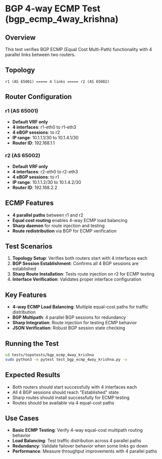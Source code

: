 # BGP 4-way ECMP Test (bgp_ecmp_4way_krishna)

## Overview

This test verifies BGP ECMP (Equal Cost Multi-Path) functionality with 4 parallel links between two routers.

## Topology

```
r1 (AS 65001) ===== 4 links ===== r2 (AS 65002)
```

## Router Configuration

### r1 (AS 65001)
- **Default VRF only**
- **4 interfaces**: r1-eth0 to r1-eth3
- **4 eBGP sessions**: to r2
- **IP range**: 10.1.1.1/30 to 10.1.4.1/30
- **Router ID**: 192.168.1.1

### r2 (AS 65002)
- **Default VRF only**
- **4 interfaces**: r2-eth0 to r2-eth3
- **4 eBGP sessions**: to r1
- **IP range**: 10.1.1.2/30 to 10.1.4.2/30
- **Router ID**: 192.168.2.2

## ECMP Features

- **4 parallel paths** between r1 and r2
- **Equal cost routing** enables 4-way ECMP load balancing
- **Sharp daemon** for route injection and testing
- **Route redistribution** via BGP for ECMP verification

## Test Scenarios

1. **Topology Setup**: Verifies both routers start with 4 interfaces each
2. **BGP Session Establishment**: Confirms all 4 BGP sessions are established
3. **Sharp Route Installation**: Tests route injection on r2 for ECMP testing
4. **Interface Verification**: Validates proper interface configuration

## Key Features

- **4-way ECMP Load Balancing**: Multiple equal-cost paths for traffic distribution
- **BGP Multipath**: 4 parallel BGP sessions for redundancy
- **Sharp Integration**: Route injection for testing ECMP behavior
- **JSON Verification**: Robust BGP session state checking

## Running the Test

```bash
cd tests/topotests/bgp_ecmp_4way_krishna
sudo python3 -m pytest test_bgp_ecmp_4way_krishna.py -v
```

## Expected Results

- Both routers should start successfully with 4 interfaces each
- All 4 BGP sessions should reach "Established" state
- Sharp routes should install successfully for ECMP testing
- Routes should be available via 4 equal-cost paths

## Use Cases

- **Basic ECMP Testing**: Verify 4-way equal-cost multipath routing behavior
- **Load Balancing**: Test traffic distribution across 4 parallel paths
- **Redundancy**: Validate failover behavior when some links go down
- **Performance**: Measure throughput improvements with 4 parallel paths 